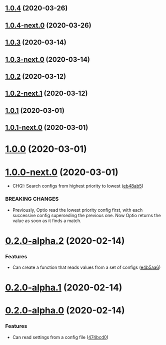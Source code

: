 ## [1.0.4](https://github.com/skypilotcc/optio/compare/v1.0.4-next.0...v1.0.4) (2020-03-26)



## [1.0.4-next.0](https://github.com/skypilotcc/optio/compare/v1.0.3...v1.0.4-next.0) (2020-03-26)



## [1.0.3](https://github.com/skypilotcc/optio/compare/v1.0.3-next.0...v1.0.3) (2020-03-14)



## [1.0.3-next.0](https://github.com/skypilotcc/optio/compare/v1.0.2...v1.0.3-next.0) (2020-03-14)



## [1.0.2](https://github.com/skypilotcc/optio/compare/v1.0.2-next.1...v1.0.2) (2020-03-12)



## [1.0.2-next.1](https://github.com/skypilotcc/optio/compare/v1.0.1...v1.0.2-next.1) (2020-03-12)



## [1.0.1](https://github.com/skypilotcc/optio/compare/v1.0.1-next.0...v1.0.1) (2020-03-01)



## [1.0.1-next.0](https://github.com/skypilotcc/optio/compare/v1.0.0...v1.0.1-next.0) (2020-03-01)



# [1.0.0](https://github.com/skypilotcc/optio/compare/v1.0.0-next.0...v1.0.0) (2020-03-01)



# [1.0.0-next.0](https://github.com/skypilotcc/optio/compare/v1.0.0-alpha.1...v1.0.0-next.0) (2020-03-01)


* CHG!: Search configs from highest priority to lowest ([eb48ab5](https://github.com/skypilotcc/optio/commit/eb48ab513b2d4ce296d92c4693ca21228cf366df))


### BREAKING CHANGES

* Previously, Optio read the lowest priority config first, with each successive config superseding the previous one. Now Optio returns the value as soon as it finds a match.



# [0.2.0-alpha.2](https://github.com/skypilotcc/optio/compare/v0.2.0-alpha.1...v0.2.0-alpha.2) (2020-02-14)


### Features

* Can create a function that reads values from a set of configs ([e4b5aa6](https://github.com/skypilotcc/optio/commit/e4b5aa6abc2d354ea31b42f6c47c5301233032b8))



# [0.2.0-alpha.1](https://github.com/skypilotcc/optio/compare/v0.2.0-alpha.0...v0.2.0-alpha.1) (2020-02-14)



# [0.2.0-alpha.0](https://github.com/skypilotcc/optio/compare/474bcd0a66d4c10947f6ac85efdcb6dff986c47a...v0.2.0-alpha.0) (2020-02-14)


### Features

* Can read settings from a config file ([474bcd0](https://github.com/skypilotcc/optio/commit/474bcd0a66d4c10947f6ac85efdcb6dff986c47a))



